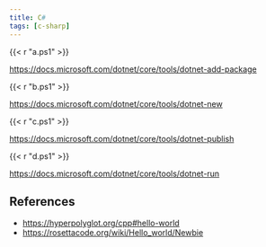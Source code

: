 ```yaml
---
title: C#
tags: [c-sharp]
---
```


{{< r "a.ps1" >}}

<https://docs.microsoft.com/dotnet/core/tools/dotnet-add-package>

{{< r "b.ps1" >}}

<https://docs.microsoft.com/dotnet/core/tools/dotnet-new>

{{< r "c.ps1" >}}

<https://docs.microsoft.com/dotnet/core/tools/dotnet-publish>

{{< r "d.ps1" >}}

<https://docs.microsoft.com/dotnet/core/tools/dotnet-run>

## References

- <https://hyperpolyglot.org/cpp#hello-world>
- <https://rosettacode.org/wiki/Hello_world/Newbie>
